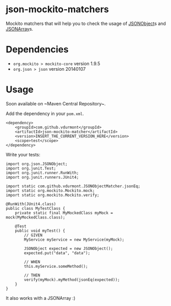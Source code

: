 json-mockito-matchers
================================

Mockito matchers that will help you to check the usage of [JSONObject](http://www.json.org/javadoc/org/json/JSONObject.html)s and [JSONArray](http://www.json.org/javadoc/org/json/JSONArray.html)s.

# Dependencies

* `org.mockito > mockito-core` version 1.9.5
* `org.json > json` version 20140107

# Usage

Soon available on ~Maven Central Repository~.

Add the dependency in your `pom.xml`.

	<dependency>
		<groupId>com.github.vdurmont</groupId>
		<artifactId>json-mockito-matcher</artifactId>
		<version>INSERT_THE_CURRENT_VERSION_HERE</version>
		<scope>test</scope>
	</dependency>

Write your tests:
	
	import org.json.JSONObject;
	import org.junit.Test;
	import org.junit.runner.RunWith;
	import org.junit.runners.JUnit4;
	
	import static com.github.vdurmont.JSONObjectMatcher.jsonEq;
	import static org.mockito.Mockito.mock;
	import static org.mockito.Mockito.verify;

	@RunWith(JUnit4.class)
	public class MyTestClass {
		private static final MyMockedClass myMock = mock(MyMockedClass.class);

		@Test
		public void myTest() {
			// GIVEN
			MyService myService = new MyService(myMock);

			JSONObject expected = new JSONObject();
			expected.put("data", "data");

			// WHEN
			this.myService.someMethod();

			// THEN
			verify(myMock).myMethod(jsonEq(expected));
		}
	}

It also works with a JSONArray :)